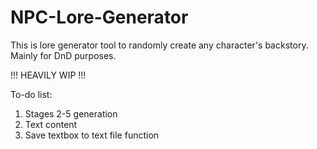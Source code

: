 # NPC-Lore-Generator
This is lore generator tool to randomly create any character's backstory. Mainly for DnD purposes.


!!! HEAVILY WIP !!!

To-do list:
1. Stages 2-5 generation
2. Text content
3. Save textbox to text file function
